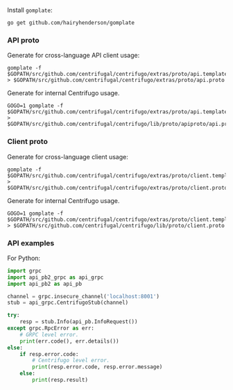 Install `gomplate`:

```
go get github.com/hairyhenderson/gomplate
```

### API proto

Generate for cross-language API client usage:

```
gomplate -f $GOPATH/src/github.com/centrifugal/centrifugo/extras/proto/api.template.proto > $GOPATH/src/github.com/centrifugal/centrifugo/extras/proto/api.proto
```

Generate for internal Centrifugo usage.

```
GOGO=1 gomplate -f $GOPATH/src/github.com/centrifugal/centrifugo/extras/proto/api.template.proto > $GOPATH/src/github.com/centrifugal/centrifugo/lib/proto/apiproto/api.proto
```

### Client proto

Generate for cross-language client usage:

```
gomplate -f $GOPATH/src/github.com/centrifugal/centrifugo/extras/proto/client.template.proto > $GOPATH/src/github.com/centrifugal/centrifugo/extras/proto/client.proto
```

Generate for internal Centrifugo usage.

```
GOGO=1 gomplate -f $GOPATH/src/github.com/centrifugal/centrifugo/extras/proto/client.template.proto > $GOPATH/src/github.com/centrifugal/centrifugo/lib/proto/client.proto
```

### API examples

For Python:

```python
import grpc
import api_pb2_grpc as api_grpc
import api_pb2 as api_pb

channel = grpc.insecure_channel('localhost:8001')
stub = api_grpc.CentrifugoStub(channel)

try:
    resp = stub.Info(api_pb.InfoRequest())
except grpc.RpcError as err:
    # GRPC level error.
    print(err.code(), err.details())
else:
    if resp.error.code:
        # Centrifugo level error.
        print(resp.error.code, resp.error.message)
    else:
        print(resp.result)
```
